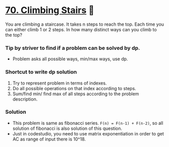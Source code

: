 # [70. Climbing Stairs](https://leetcode.com/problems/climbing-stairs/) 🌟

You are climbing a staircase. It takes n steps to reach the top.
Each time you can either climb 1 or 2 steps. In how many distinct ways can you climb to the top?

### Tip by striver to find if a problem can be solved by dp.

-   Problem asks all possible ways, min/max ways, use dp.

### Shortcut to write dp solution

1. Try to represent problem in terms of indexes.
2. Do all possible operations on that index according to steps.
3. Sum/find min/ find max of all steps according to the problem description.

### Solution

-   This problem is same as fibonacci series. `F(n) = F(n-1) + F(n-2)`, so all solution of fibonacci is also solution of this question.
-   Just in codestudio, you need to use matrix exponentiation in order to get AC as range of input there is 10^18.
